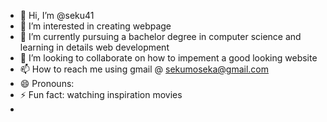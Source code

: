- 👋 Hi, I’m @seku41
- 👀 I’m interested in creating webpage 
- 🌱 I’m currently pursuing a bachelor degree in computer science and learning in details web development
- 💞️ I’m looking to collaborate on how to impement a good looking website
- 📫 How to reach me using gmail @ sekumoseka@gmail.com 
- 😄 Pronouns: 
- ⚡ Fun fact: watching inspiration movies
- 

<!---
seku41/seku41 is a ✨ special ✨ repository because its `README.md` (this file) appears on your GitHub profile.
You can click the Preview link to take a look at your changes.
--->
